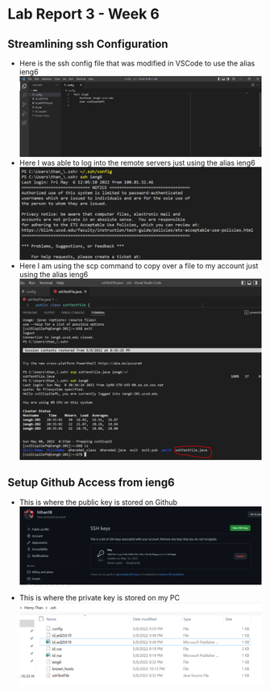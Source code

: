 # Lab Report 3 - Week 6

## Streamlining ssh Configuration

* Here is the ssh config file that was modified in VSCode to use the alias ieng6
    ![sshpart1](sshPart1.PNG)
* Here I was able to log into the remote servers just using the alias ieng6
    ![sshpart2](sshPart2.PNG)
* Here I am using the scp command to copy over a file to my account just using the alias ieng6
    ![sshpart3](sshPart3.PNG)

## Setup Github Access from ieng6

* This is where the public key is stored on Github
![remoteServerKey](remoteServerKey.PNG)

* This is where the private key is stored on my PC
![remoteServerKey2](remoteServerKey2.PNG)


